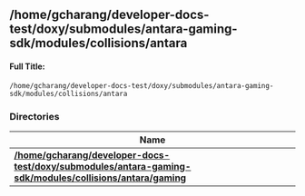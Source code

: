 

## /home/gcharang/developer-docs-test/doxy/submodules/antara-gaming-sdk/modules/collisions/antara

#### Full Title:
```
/home/gcharang/developer-docs-test/doxy/submodules/antara-gaming-sdk/modules/collisions/antara
```





### Directories

| Name           |
| -------------- |
| **[/home/gcharang/developer-docs-test/doxy/submodules/antara-gaming-sdk/modules/collisions/antara/gaming](Files/dir_132bc3b5d7e9fc7b55b1b58abef4312a.md#dir-/home/gcharang/developer-docs-test/doxy/submodules/antara-gaming-sdk/modules/collisions/antara/gaming)**  |






















